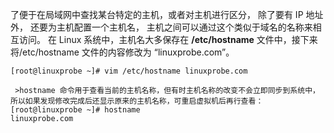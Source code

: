 了便于在局域网中查找某台特定的主机，或者对主机进行区分，
除了要有 IP 地址外， 还要为主机配置一个主机名，
主机之间可以通过这个类似于域名的名称来相互访问。
在 Linux 系统中，主机名大多保存在 **/etc/hostname** 文件中，接下来将/etc/hostname 文件的内容修改为 “linuxprobe.com”。
```shell
[root@linuxprobe ~]# vim /etc/hostname linuxprobe.com

 >hostname 命令用于查看当前的主机名称，但有时主机名称的改变不会立即同步到系统中，
所以如果发现修改完成后还显示原来的主机名称，可重启虚拟机后再行查看： 
[root@linuxprobe ~]# hostname 
linuxprobe.com
```




